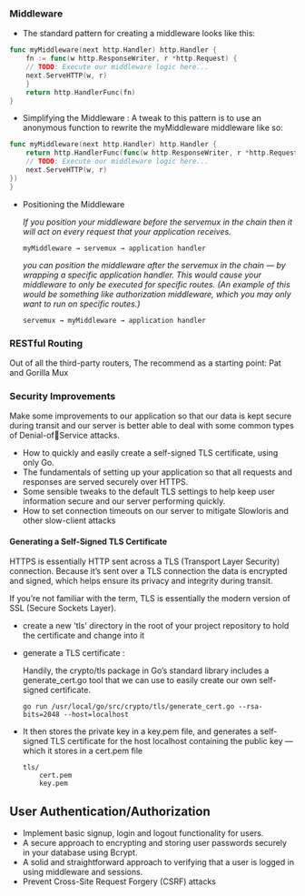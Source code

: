 ### Middleware
- The standard pattern for creating a middleware looks like this:
```go
func myMiddleware(next http.Handler) http.Handler {
    fn := func(w http.ResponseWriter, r *http.Request) {
    // TODO: Execute our middleware logic here...
    next.ServeHTTP(w, r)
    }
    return http.HandlerFunc(fn)
}

```
- Simplifying the Middleware : A tweak to this pattern is to use an anonymous function to rewrite the
  myMiddleware middleware like so:
```go
func myMiddleware(next http.Handler) http.Handler {
    return http.HandlerFunc(func(w http.ResponseWriter, r *http.Request) {
    // TODO: Execute our middleware logic here...
    next.ServeHTTP(w, r)
})
}
```

- Positioning the Middleware

    _If you position your middleware before the servemux in the chain then it
  will act on every request that your application receives._
    ```
  myMiddleware → servemux → application handler
    ```
  
    _you can position the middleware after the servemux in the
  chain — by wrapping a specific application handler. This would cause
  your middleware to only be executed for specific routes. (An example of this would be something like authorization middleware,
  which you may only want to run on specific routes.)_
    ```
  servemux → myMiddleware → application handler
  ```
  
### RESTful Routing
Out of all the third-party routers, The
recommend as a starting point: Pat and Gorilla Mux

### Security Improvements
Make some improvements to
our application so that our data is kept secure during transit and our
server is better able to deal with some common types of Denial-ofService attacks.

- How to quickly and easily create a self-signed TLS certificate, using
only Go.
- The fundamentals of setting up your application so that all requests
and responses are served securely over HTTPS.
- Some sensible tweaks to the default TLS settings to help keep user
information secure and our server performing quickly.
- How to set connection timeouts on our server to mitigate Slowloris
and other slow-client attacks

#### Generating a Self-Signed TLS Certificate

HTTPS is essentially HTTP sent across a TLS (Transport Layer Security)
connection. Because it’s sent over a TLS connection the data is encrypted and
signed, which helps ensure its privacy and integrity during transit.

If you’re not familiar with the term, TLS is essentially the modern version of SSL
(Secure Sockets Layer).

-  create a new 'tls' directory in the root of your project repository to hold the certificate and change into it
- generate a TLS certificate :

  Handily, the crypto/tls package in Go’s standard library includes a
  generate_cert.go tool that we can use to easily create our own self-signed
  certificate.
  ```
  go run /usr/local/go/src/crypto/tls/generate_cert.go --rsa-bits=2048 --host=localhost
  ```

- It then stores the private key in a key.pem file, and generates a self-signed
  TLS certificate for the host localhost containing the public key — which it
  stores in a cert.pem file
  ```
  tls/
      cert.pem
      key.pem
  ```

## User Authentication/Authorization
- Implement basic signup, login and logout functionality for
users.
- A secure approach to encrypting and storing user passwords securely
in your database using Bcrypt.
- A solid and straightforward approach to verifying that a user is logged
in using middleware and sessions.
- Prevent Cross-Site Request Forgery (CSRF) attacks

